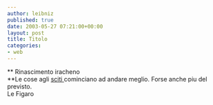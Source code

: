 ```yaml
---
author: leibniz
published: true
date: 2003-05-27 07:21:00+00:00
layout: post
title: Titolo
categories:
- web
---
```


 **   Rinascimento iracheno   
**Le cose agli  [   sciti ](http://www.lefigaro.fr/international/20030527.FIG0133.html)cominciano ad andare meglio. Forse anche piu del previsto.   
Le Figaro
